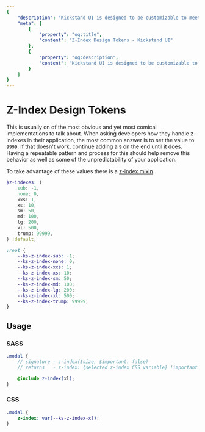 ```yaml
---
{
    "description": "Kickstand UI is designed to be customizable to meet your needs. Update the design tokens to match your brand.",
    "meta": [
        {
            "property": "og:title",
            "content": "Z-Index Design Tokens - Kickstand UI"
        },
        {
            "property": "og:description",
            "content": "Kickstand UI is designed to be customizable to meet your needs. Update the design tokens to match your brand."
        }
    ]
}
---
```


# Z-Index Design Tokens

This is usually on of the most obvious and yet most comical implementations to talk about. When asking developers how they handle z-indexes in their application, the most common answer is to set the value to `9999`. If that doesn't work, continue adding a `9` on the end until it does. Having a repeatable pattern and process for this should help remove this behavior as well as some of the unpredictability of your application.

To take advantage of these values there is a [z-index mixin](https://projectclarion.com/framework/documentation/mixins/z-index.html).

```scss
$z-indexes: (
    sub: -1,
    none: 0,
    xxs: 1,
    xs: 10,
    sm: 50,
    md: 100,
    lg: 200,
    xl: 500,
    trump: 99999,
) !default;
```

```css
:root {
    --ks-z-index-sub: -1;
    --ks-z-index-none: 0;
    --ks-z-index-xxs: 1;
    --ks-z-index-xs: 10;
    --ks-z-index-sm: 50;
    --ks-z-index-md: 100;
    --ks-z-index-lg: 200;
    --ks-z-index-xl: 500;
    --ks-z-index-trump: 99999;
}
```

## Usage

### SASS

```scss
.modal {
    // signature - z-index($size, $important: false)
    // returns   - z-index: {selected z-index CSS variable} !important (if set to "true")

    @include z-index(xl);
}
```

### CSS

```css
.modal {
    z-index: var(--ks-z-index-xl);
}
```
